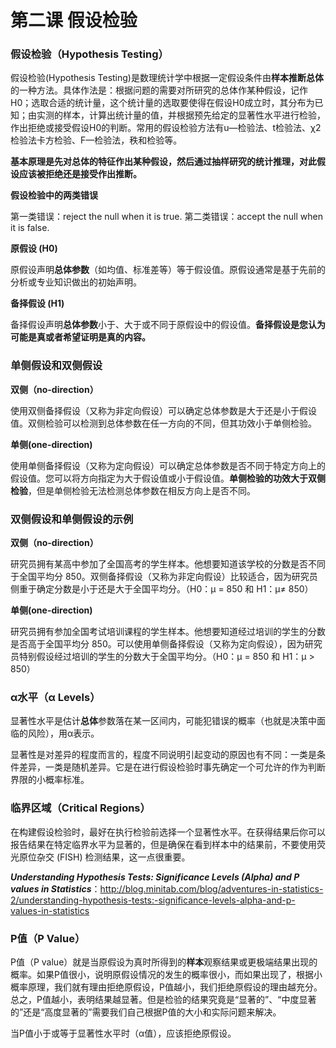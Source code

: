 # 第二课 假设检验

### 假设检验（Hypothesis Testing）

假设检验(Hypothesis Testing)是数理统计学中根据一定假设条件由**样本推断总体**的一种方法。具体作法是：根据问题的需要对所研究的总体作某种假设，记作H0；选取合适的统计量，这个统计量的选取要使得在假设H0成立时，其分布为已知；由实测的样本，计算出统计量的值，并根据预先给定的显著性水平进行检验，作出拒绝或接受假设H0的判断。常用的假设检验方法有u—检验法、t检验法、χ2检验法卡方检验、F—检验法，秩和检验等。



**基本原理是先对总体的特征作出某种假设，然后通过抽样研究的统计推理，对此假设应该被拒绝还是接受作出推断。**



**假设检验中的两类错误**

第一类错误：reject the null when it is true.
第二类错误：accept the null when it is false.



**原假设 (H0)**

原假设声明**总体参数**（如均值、标准差等）等于假设值。原假设通常是基于先前的分析或专业知识做出的初始声明。

**备择假设 (H1)**

备择假设声明**总体参数**小于、大于或不同于原假设中的假设值。**备择假设是您认为可能是真或者希望证明是真的内容。**

### 单侧假设和双侧假设

**双侧（no-direction）**

使用双侧备择假设（又称为非定向假设）可以确定总体参数是大于还是小于假设值。双侧检验可以检测到总体参数在任一方向的不同，但其功效小于单侧检验。

**单侧(one-direction)**

使用单侧备择假设（又称为定向假设）可以确定总体参数是否不同于特定方向上的假设值。您可以将方向指定为大于假设值或小于假设值。**单侧检验的功效大于双侧检验**，但是单侧检验无法检测总体参数在相反方向上是否不同。



### 双侧假设和单侧假设的示例

**双侧（no-direction）**

研究员拥有某高中参加了全国高考的学生样本。他想要知道该学校的分数是否不同于全国平均分 850。双侧备择假设（又称为非定向假设）比较适合，因为研究员侧重于确定分数是小于还是大于全国平均分。（H0：μ = 850 和 H1：μ≠ 850）

**单侧(one-direction)**

研究员拥有参加全国考试培训课程的学生样本。他想要知道经过培训的学生的分数是否高于全国平均分 850。可以使用单侧备择假设（又称为定向假设），因为研究员特别假设经过培训的学生的分数大于全国平均分。（H0：μ = 850 和 H1：μ > 850）



### α水平（α Levels）

显著性水平是估计**总体**参数落在某一区间内，可能犯错误的概率（也就是决策中面临的风险），用α表示。

显著性是对差异的程度而言的，程度不同说明引起变动的原因也有不同：一类是条件差异，一类是随机差异。它是在进行假设检验时事先确定一个可允许的作为判断界限的小概率标准。



### 临界区域（Critical Regions）

在构建假设检验时，最好在执行检验前选择一个显著性水平。在获得结果后你可以报告结果在特定临界水平为显著的，但是确保在看到样本中的结果前，不要使用荧光原位杂交 (FISH) 检测结果，这一点很重要。

***Understanding Hypothesis Tests: Significance Levels (Alpha) and P values in Statistics***：http://blog.minitab.com/blog/adventures-in-statistics-2/understanding-hypothesis-tests:-significance-levels-alpha-and-p-values-in-statistics



### P值（P Value）

P值（P value）就是当原假设为真时所得到的**样本**观察结果或更极端结果出现的概率。如果P值很小，说明原假设情况的发生的概率很小，而如果出现了，根据小概率原理，我们就有理由拒绝原假设，P值越小，我们拒绝原假设的理由越充分。总之，P值越小，表明结果越显著。但是检验的结果究竟是“显著的”、“中度显著的”还是“高度显著的”需要我们自己根据P值的大小和实际问题来解决。



当P值小于或等于显著性水平时（α值），应该拒绝原假设。
